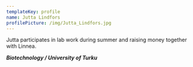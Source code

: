 ```yaml
---
templateKey: profile
name: Jutta Lindfors
profilePicture: /img/Jutta_Lindfors.jpg
---
```

Jutta participates in lab work during summer and raising money together with Linnea.

_**Biotechnology / University of Turku**_
